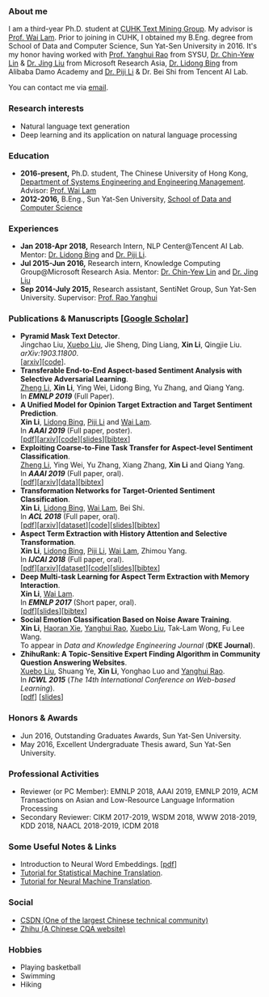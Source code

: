 ### About me
I am a third-year Ph.D. student at [CUHK Text Mining Group](http://www1.se.cuhk.edu.hk/~textmine/). My advisor is [Prof. Wai Lam](http://www.se.cuhk.edu.hk/people/wlam.html). Prior to joining in CUHK, I obtained my B.Eng. degree from School of Data and Computer Science, Sun Yat-Sen University in 2016. It's my honor having worked with [Prof. Yanghui Rao](http://sdcs.sysu.edu.cn/node/2471) from SYSU, [Dr. Chin-Yew Lin](https://www.microsoft.com/en-us/research/people/cyl/) & [Dr. Jing Liu](http://www.machinereading.ai/) from Microsoft Research Asia, [Dr. Lidong Bing](http://www.cs.cmu.edu/~lbing/) from Alibaba Damo Academy and [Dr. Piji Li](http://lipiji.com/) & Dr. Bei Shi from Tencent AI Lab.

You can contact me via [email](mailto:lixin4ever@gmail.com). 

### Research interests 
* Natural language text generation
* Deep learning and its application on natural language processing

### Education
* **2016-present,**    Ph.D. student, The Chinese University of Hong Kong, [Department of Systems Engineering and Engineering Management](http://www.se.cuhk.edu.hk/). Advisor: [Prof. Wai Lam](http://www.se.cuhk.edu.hk/people/wlam.html)
* **2012-2016,**    B.Eng., Sun Yat-Sen University, [School of Data and Computer Science](http://sdcs.sysu.edu.cn/)

### Experiences
* **Jan 2018-Apr 2018,**    Research Intern, NLP Center@Tencent AI Lab. Mentor: [Dr. Lidong Bing](http://www.cs.cmu.edu/~lbing/) and [Dr. Piji Li](http://lipiji.com/).
* **Jul 2015-Jun 2016,**    Research intern, Knowledge Computing Group@Microsoft Research Asia. Mentor: [Dr. Chin-Yew Lin](https://www.microsoft.com/en-us/research/people/cyl/) and [Dr. Jing Liu](http://www.machinereading.ai/)
* **Sep 2014-July 2015,**    Research assistant, SentiNet Group, Sun Yat-Sen University. Supervisor: [Prof. Rao Yanghui](http://sdcs.sysu.edu.cn/node/2471)

### Publications & Manuscripts [[Google Scholar](https://scholar.google.com.hk/citations?user=syD9lxQAAAAJ&hl=zh-CN)]
* **Pyramid Mask Text Detector**.  
Jingchao Liu, [Xuebo Liu](https://liuxuebo0.github.io/), Jie Sheng, Ding Liang, **Xin Li**, Qingjie Liu.  
_arXiv:1903.11800_.  
[[arxiv](https://arxiv.org/abs/1903.11800)][[code](https://github.com/STVIR/PMTD)].
* **Transferable End-to-End Aspect-based Sentiment Analysis with Selective Adversarial Learning**.  
[Zheng Li](https://hsqmlzno1.github.io/), **Xin Li**, Ying Wei, Lidong Bing, Yu Zhang, and Qiang Yang.  
In ***EMNLP 2019*** (Full Paper).
* **A Unified Model for Opinion Target Extraction and Target Sentiment Prediction**.  
**Xin Li**, [Lidong Bing](http://www.cs.cmu.edu/~lbing/), [Piji Li](http://lipiji.com/) and [Wai Lam](http://www.se.cuhk.edu.hk/people/wlam.html).  
In ***AAAI 2019*** (Full paper, poster).  
[[pdf](https://aaai.org/ojs/index.php/AAAI/article/view/4643/4521)][[arxiv](https://arxiv.org/abs/1811.05082)][[code](https://github.com/lixin4ever/E2E-TBSA)][[slides](paper/AAAI2019/slides/aaai19_lixin_slides.pdf)][[bibtex](https://scholar.googleusercontent.com/scholar.bib?q=info:h-A0KmeL5u8J:scholar.google.com/&output=citation&scisdr=CgUIw1ZYEKyn7rPPsRg:AAGBfm0AAAAAXVTKqRg56WbttCzFIeLcYQPc4U83AHQ_&scisig=AAGBfm0AAAAAXVTKqRbPExBVQNFg4uY7CZdrUxz4ViXE&scisf=4&ct=citation&cd=-1&hl=zh-CN)]
* **Exploiting Coarse-to-Fine Task Transfer for Aspect-level Sentiment Classification**.  
[Zheng Li](https://hsqmlzno1.github.io/), Ying Wei, Yu Zhang, Xiang Zhang, **Xin Li** and Qiang Yang.  
In ***AAAI 2019*** (Full paper, oral).  
[[pdf](https://aaai.org/ojs/index.php/AAAI/article/view/4332/4210)][[arxiv](https://arxiv.org/abs/1811.10999)][[data](https://github.com/hsqmlzno1/MGAN)][[bibtex](https://scholar.googleusercontent.com/scholar.bib?q=info:U9sRIFCcv7QJ:scholar.google.com/&output=citation&scisdr=CgUIw1ZYEKyn7rPP5X8:AAGBfm0AAAAAXVTK_X9bj2TieC6RWs2RWFXzuzMVWR7p&scisig=AAGBfm0AAAAAXVTK_S1_JC8YcA9Slk0nTdFsOBdSLsnY&scisf=4&ct=citation&cd=-1&hl=zh-CN)]
* **Transformation Networks for Target-Oriented Sentiment Classification**.  
**Xin Li**, [Lidong Bing](http://www.cs.cmu.edu/~lbing/), [Wai Lam](http://www.se.cuhk.edu.hk/people/wlam.html), Bei Shi.  
In ***ACL 2018*** (Full paper, oral).  
[[pdf](http://aclweb.org/anthology/P18-1087)][[arxiv](https://arxiv.org/abs/1805.01086)][[dataset](https://github.com/lixin4ever/TNet/tree/master/dataset)][[code](https://github.com/lixin4ever/TNet)][[slides](paper/ACL2018/slides/acl18_lixin_slides.pdf)][[bibtex](https://aclanthology.coli.uni-saarland.de/papers/P18-1087/p18-1087.bib)]
* **Aspect Term Extraction with History Attention and Selective Transformation**.  
**Xin Li**, [Lidong Bing](http://www.cs.cmu.edu/~lbing/), [Piji Li](http://lipiji.com/), [Wai Lam](http://www.se.cuhk.edu.hk/people/wlam.html), Zhimou Yang.  
In ***IJCAI 2018*** (Full paper, oral).  
[[pdf](https://www.ijcai.org/proceedings/2018/0583.pdf)][[arxiv](https://arxiv.org/abs/1805.00760)][[dataset](https://github.com/lixin4ever/HAST/tree/master/raw_data)][[code](https://github.com/lixin4ever/HAST)][[slides](paper/IJCAI2018/slides/lixin_ijcai18_slides.pdf)][[bibtex](https://dblp.org/rec/bibtex/conf/ijcai/LiBLLY18)]
* **Deep Multi-task Learning for Aspect Term Extraction with Memory Interaction**.  
**Xin Li**, [Wai Lam](http://www.se.cuhk.edu.hk/people/wlam.html).  
In ***EMNLP 2017*** (Short paper, oral).  
[[pdf](http://aclweb.org/anthology/D17-1310)][[slides](paper/EMNLP2017/slides/EMNLP_slides.pdf)][[bibtex](https://aclanthology.coli.uni-saarland.de/papers/D17-1310/d17-1310.bib)]
* **Social Emotion Classification Based on Noise Aware Training**.  
**Xin Li**, [Haoran Xie](http://home.ied.edu.hk/~hxie/), [Yanghui Rao](http://sdcs.sysu.edu.cn/node/2471), [Xuebo Liu](https://liuxuebo0.github.io/), Tak-Lam Wong, Fu Lee Wang.  
To appear in _Data and Knowledge Engineering Journal_ (**DKE Journal**). 
* **ZhihuRank: A Topic-Sensitive Expert Finding Algorithm in Community Question Answering Websites**.  
[Xuebo Liu](https://liuxuebo0.github.io/), Shuang Ye, **Xin Li**, Yonghao Luo and [Yanghui Rao](http://sdcs.sysu.edu.cn/node/2471).  
In ***ICWL 2015*** (_The 14th International Conference on Web-based Learning_).  
[[pdf](https://link.springer.com/content/pdf/10.1007%2F978-3-319-25515-6_15.pdf)] [[slides](paper/ICWL2015/slides/icwl_2015_slides.pdf)]

### Honors & Awards
* Jun 2016, Outstanding Graduates Awards, Sun Yat-Sen University.
* May 2016, Excellent Undergraduate Thesis award, Sun Yat-Sen University.

### Professional Activities
* Reviewer (or PC Member): EMNLP 2018, AAAI 2019, EMNLP 2019, ACM Transactions on Asian and Low-Resource Language Information Processing
* Secondary Reviewer: CIKM 2017-2019, WSDM 2018, WWW 2018-2019, KDD 2018, NAACL 2018-2019, ICDM 2018

### Some Useful Notes & Links
* Introduction to Neural Word Embeddings. [[pdf](notes/NWE.pdf)]
* [Tutorial for Statistical Machine Translation](http://www.lsi.upc.edu/~cristinae/CV/docs/tutorialSMTprint.pdf).
* [Tutorial for Neural Machine Translation](https://nlp.stanford.edu/projects/nmt/Luong-Cho-Manning-NMT-ACL2016-v4.pdf).

### Social
* [CSDN (One of the largest Chinese technical community)](http://blog.csdn.net/u010551621)
* [Zhihu (A Chinese CQA website)](https://www.zhihu.com/people/li-xin-26-75-10)

### Hobbies
* Playing basketball
* Swimming
* Hiking
